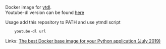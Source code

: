 Docker image for [ytdl](https://github.com/ytdl-org/youtube-dl).  
Youtube-dl version can be found [here](https://github.com/yantonov/ytdl/blob/master/docker/files/requirements.txt)

Usage add this repository to PATH and use ytmdl script

```bash
    youtube-dl url
```

Links:
[The best Docker base image for your Python application (July 2019)](https://pythonspeed.com/articles/base-image-python-docker-images/)
